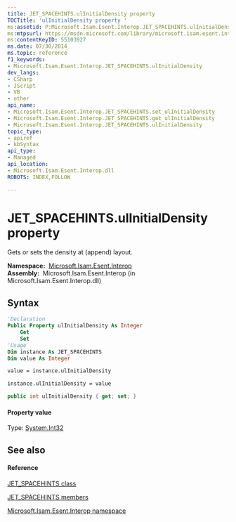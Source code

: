 ```yaml
---
title: JET_SPACEHINTS.ulInitialDensity property 
TOCTitle: 'ulInitialDensity property '
ms:assetid: P:Microsoft.Isam.Esent.Interop.JET_SPACEHINTS.ulInitialDensity
ms:mtpsurl: https://msdn.microsoft.com/library/microsoft.isam.esent.interop.jet_spacehints.ulinitialdensity(v=EXCHG.10)
ms:contentKeyID: 55103927
ms.date: 07/30/2014
ms.topic: reference
f1_keywords:
- Microsoft.Isam.Esent.Interop.JET_SPACEHINTS.ulInitialDensity
dev_langs:
- CSharp
- JScript
- VB
- other
api_name: 
- Microsoft.Isam.Esent.Interop.JET_SPACEHINTS.set_ulInitialDensity
- Microsoft.Isam.Esent.Interop.JET_SPACEHINTS.get_ulInitialDensity
- Microsoft.Isam.Esent.Interop.JET_SPACEHINTS.ulInitialDensity
topic_type: 
- apiref
- kbSyntax
api_type: 
- Managed
api_location: 
- Microsoft.Isam.Esent.Interop.dll
ROBOTS: INDEX,FOLLOW

---
```


# JET_SPACEHINTS.ulInitialDensity property

Gets or sets the density at (append) layout.

**Namespace:**  [Microsoft.Isam.Esent.Interop](hh596136\(v=exchg.10\).md)  
**Assembly:**  Microsoft.Isam.Esent.Interop (in Microsoft.Isam.Esent.Interop.dll)

## Syntax

``` vb
'Declaration
Public Property ulInitialDensity As Integer
    Get
    Set
'Usage
Dim instance As JET_SPACEHINTS
Dim value As Integer

value = instance.ulInitialDensity

instance.ulInitialDensity = value
```

``` csharp
public int ulInitialDensity { get; set; }
```

#### Property value

Type: [System.Int32](https://docs.microsoft.com/dotnet/api/system.int32?redirectedfrom=MSDN)  

## See also

#### Reference

[JET_SPACEHINTS class](dn351095\(v=exchg.10\).md)

[JET_SPACEHINTS members](dn351096\(v=exchg.10\).md)

[Microsoft.Isam.Esent.Interop namespace](hh596136\(v=exchg.10\).md)

